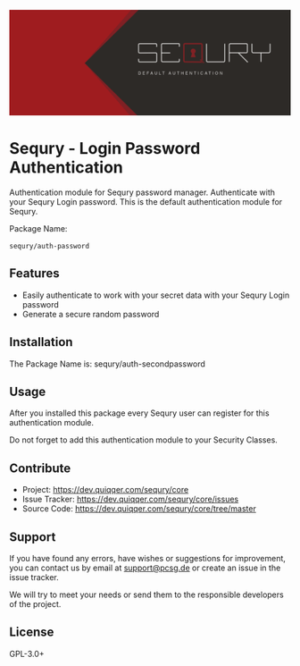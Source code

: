 ![Sequry Authentication - Password](bin/images/Readme.png)

Sequry - Login Password Authentication
========

Authentication module for Sequry password manager. Authenticate with your Sequry Login password. This is the default authentication module for Sequry.

Package Name:

    sequry/auth-password

Features
--------

* Easily authenticate to work with your secret data with your Sequry Login password
* Generate a secure random password

Installation
------------
The Package Name is: sequry/auth-secondpassword

Usage
-----
After you installed this package every Sequry user can register for this authentication module.

Do not forget to add this authentication module to your Security Classes.

Contribute
----------
- Project: https://dev.quiqqer.com/sequry/core
- Issue Tracker: https://dev.quiqqer.com/sequry/core/issues
- Source Code: https://dev.quiqqer.com/sequry/core/tree/master

Support
-------
If you have found any errors, have wishes or suggestions for improvement,
you can contact us by email at support@pcsg.de or create an issue in the issue tracker.

We will try to meet your needs or send them to the responsible developers
of the project.

License
-------
GPL-3.0+